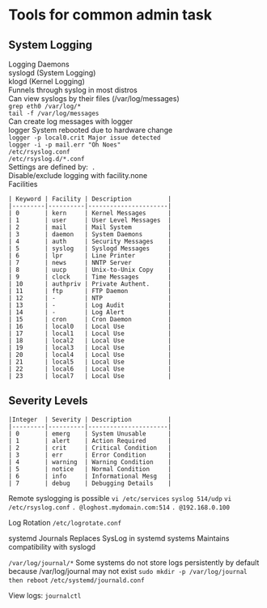 # Tools for common admin task

## System Logging
Logging Daemons  
syslogd (System Logging)  
klogd (Kernel Logging)  
Funnels through syslog in most distros  
Can view syslogs by their files (/var/log/messages)  
`grep eth0 /var/log/*`  
`tail -f /var/log/messages`  
Can create log messages with logger  
logger System rebooted due to hardware change  
`logger -p local0.crit Major issue detected`  
`logger -i -p mail.err "Oh Noes"`  
`/etc/rsyslog.conf`  
`/etc/rsyslog.d/*.conf`  
Settings are defined by:` .`  
Disable/exclude logging with facility.none  
Facilities  
```
| Keyword | Facility | Description          |
|---------|----------|----------------------|
| 0       | kern     | Kernel Messages      |
| 1       | user     | User Level Messages  |
| 2       | mail     | Mail System          |
| 3       | daemon   | System Daemons       |
| 4       | auth     | Security Messages    |
| 5       | syslog   | Syslogd Messages     |
| 6       | lpr      | Line Printer         |
| 7       | news     | NNTP Server          |
| 8       | uucp     | Unix-to-Unix Copy    |
| 9       | clock    | Time Messages        |
| 10      | authpriv | Private Authent.     |
| 11      | ftp      | FTP Daemon           |
| 12      | -        | NTP                  |
| 13      | -        | Log Audit            |
| 14      | -        | Log Alert            |
| 15      | cron     | Cron Daemon          |
| 16      | local0   | Local Use            |
| 17      | local1   | Local Use            |
| 18      | local2   | Local Use            |
| 19      | local3   | Local Use            |
| 20      | local4   | Local Use            |
| 21      | local5   | Local Use            |
| 22      | local6   | Local Use            |
| 23      | local7   | Local Use            |
```
## Severity Levels
```
|Integer  | Severity | Description          |
|---------|----------|----------------------|
| 0       | emerg    | System Unusable      |
| 1       | alert    | Action Required      |
| 2       | crit     | Critical Condition   |
| 3       | err      | Error Condition      |
| 4       | warning  | Warning Condition    |
| 5       | notice   | Normal Condition     |
| 6       | info     | Informational Mesg   |
| 7       | debug    | Debugging Details    |
```
Remote syslogging is possible
`vi /etc/services`
`syslog 514/udp`
`vi /etc/rsyslog.conf`
`. @loghost.mydomain.com:514`
`. @192.168.0.100`

Log Rotation
`/etc/logrotate.conf`

systemd Journals
Replaces SysLog in systemd systems
Maintains compatibility with syslogd

`/var/log/journal/*`
Some systems do not store logs persistently by default because /var/log/journal may not exist
`sudo mkdir -p /var/log/journal then reboot`
`/etc/systemd/journald.conf`

View logs: `journalctl`
